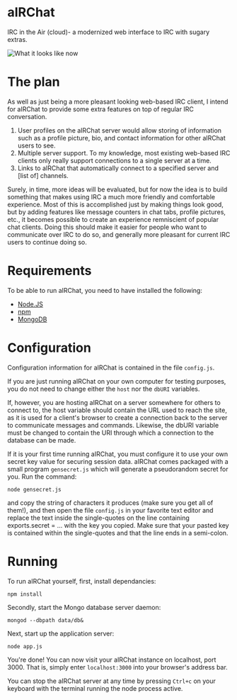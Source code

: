 aIRChat
=======

IRC in the Air (cloud)- a modernized web interface to IRC with sugary extras.

![What it looks like now](http://i.imgur.com/tdOX5F4.png)

The plan
========

As well as just being a more pleasant looking web-based IRC client, I intend
for aIRChat to provide some extra features on top of regular IRC conversation.

1. User profiles on the aIRChat server would allow storing of information such as
a profile picture, bio, and contact information for other aIRChat users to see.
2. Multiple server support. To my knowledge, most existing web-based IRC clients
only really support connections to a single server at a time.
3. Links to aIRChat that automatically connect to a specified server and [list of]
channels.

Surely, in time, more ideas will be evaluated, but for now the idea is to build
something that makes using IRC a much more friendly and comfortable experience.
Most of this is accomplished just by making things look good, but by adding
features like message counters in chat tabs, profile pictures, etc., it becomes
possible to create an experience remniscient of popular chat clients. Doing this
should make it easier for people who want to communicate over IRC to do so, and
generally more pleasant for current IRC users to continue doing so.

Requirements
============

To be able to run aIRChat, you need to have installed the following:

* [Node.JS](http://nodejs.org/)
* [npm](https://www.npmjs.org/)
* [MongoDB](http://www.mongodb.org/) 

Configuration
=============

Configuration information for aIRChat is contained in the file `config.js`.

If you are just running aIRChat on your own computer for testing purposes, you
do not need to change either the `host` nor the `dbURI` variables.  
  
If, however, you are hosting aIRChat on a server somewhere for others to connect to, 
the host variable should contain the URL used to reach the site, as it is used for
a client's browser to create a connection back to the server to communicate messages
and commands.
Likewise, the dbURI variable must be changed to contain the URI through which a 
connection to the database can be made.

If it is your first time running aIRChat, you must configure it to use your own
secret key value for securing session data. aIRChat comes packaged with a small
program `gensecret.js` which will generate a pseudorandom secret for you. Run
the command:

`node gensecret.js`

and copy the string of characters it produces (make sure you get all of them!), and
then open the file `config.js` in your favorite text editor and replace the text inside
the single-quotes on the line containing exports.secret = ... with the key you copied.
Make sure that your pasted key is contained within the single-quotes and that the line
ends in a semi-colon.



Running
=======

To run aIRChat yourself, first, install dependancies:

`npm install`

Secondly, start the Mongo database server daemon:

`mongod --dbpath data/db&`

Next, start up the application server:

`node app.js`

You're done! You can now visit your aIRChat instance on localhost, port 3000.
That is, simply enter `localhost:3000` into your browser's address bar.

You can stop the aIRChat server at any time by pressing `Ctrl+c` on your keyboard
with the terminal running the node process active.
